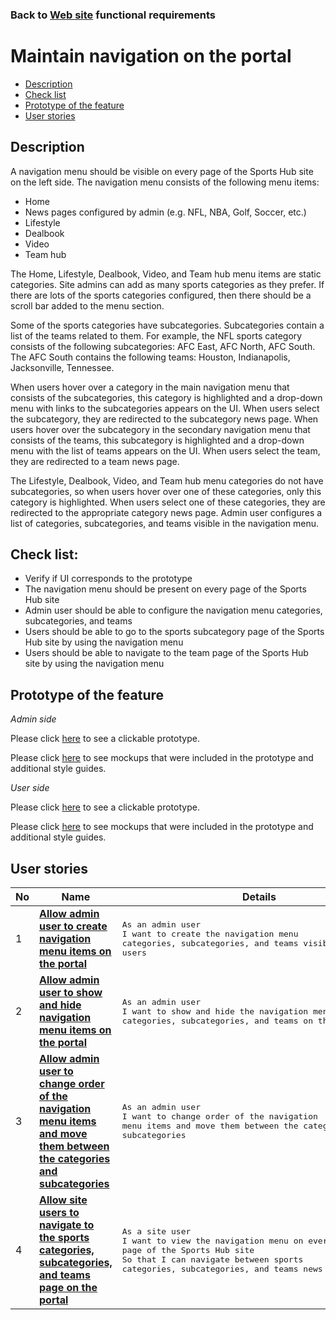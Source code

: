 ### Back to [Web site](../../#web-site) functional requirements

# Maintain navigation on the portal

- [Description](#description)
- [Check list](#check-list)
- [Prototype of the feature](#prototype-of-the-feature)
- [User stories](#user-stories)

## Description

A navigation menu should be visible on every page of the Sports Hub site on the left side. The navigation menu consists of the following menu items:
  - Home
  - News pages configured by admin (e.g. NFL, NBA, Golf, Soccer, etc.)
  - Lifestyle
  - Dealbook
  - Video
  - Team hub

The Home, Lifestyle, Dealbook, Video, and Team hub menu items are static categories.
Site admins can add as many sports categories as they prefer. If there are lots of the sports categories configured, then there should be a scroll bar added to the menu section.

Some of the sports categories have subcategories. Subcategories contain a list of the teams related to them. For example, the NFL sports category consists of the following subcategories: AFC East, AFC North, AFC South. The AFC South contains the following teams: Houston, Indianapolis, Jacksonville, Tennessee.

When users hover over a category in the main navigation menu that consists of the subcategories, this category is highlighted and a drop-down menu with links to the subcategories appears on the UI. When users select the subcategory, they are redirected to the subcategory news page.
When users hover over the subcategory in the secondary navigation menu that consists of the teams, this subcategory is highlighted and a drop-down menu with the list of teams appears on the UI. When users select the team, they are redirected to a team news page.

The Lifestyle, Dealbook, Video, and Team hub menu categories do not have subcategories, so when users hover over one of these categories, only this category is highlighted. When users select one of these categories, they are redirected to the appropriate category news page.
Admin user configures a list of categories, subcategories, and teams visible in the navigation menu.

## Check list:

  - Verify if UI corresponds to the prototype
  - The navigation menu should be present on every page of the Sports Hub site
  - Admin user should be able to configure the navigation menu categories, subcategories, and teams
  - Users should be able to go to the sports subcategory page of the Sports Hub site by using the navigation menu
  - Users should be able to navigate to the team page of the Sports Hub site by using the navigation menu

## Prototype of the feature

_Admin side_

Please click [here](https://www.figma.com/proto/MejavVSuDAMfSDu27O108g/Maintain-Navigation?node-id=0%3A1075&viewport=-177%2C284%2C0.04348461702466011&scaling=min-zoom) to see a clickable prototype.

Please click [here](https://www.figma.com/file/MejavVSuDAMfSDu27O108g/Maintain-Navigation?node-id=0%3A1073) to see mockups that were included in the prototype and additional style guides.

_User side_

Please click [here](https://www.figma.com/proto/MejavVSuDAMfSDu27O108g/Maintain-Navigation?node-id=0%3A2&viewport=210%2C442%2C0.08585662394762039&scaling=min-zoom) to see a clickable prototype.

Please click [here](https://www.figma.com/file/MejavVSuDAMfSDu27O108g/Maintain-Navigation?node-id=0%3A1) to see mockups that were included in the prototype and additional style guides.

## User stories

No           |      Name     |   Details
------------ | ------------- | -------------
1 |[**Allow admin user to create navigation menu items on the portal**](/sports_hub_portal/web_application_features/maintain_navigation/user_stories/manage_navigation_items)|<pre>As an admin user<br>I want to create the navigation menu categories, subcategories, and teams visible to the site users</pre>
2 |[**Allow admin user to show and hide navigation menu items on the portal**](/sports_hub_portal/web_application_features/maintain_navigation/user_stories/hide_show_navigation_items)|<pre>As an admin user<br>I want to show and hide the navigation menu categories, subcategories, and teams on the portal</pre>
3 |[**Allow admin user to change order of the navigation menu items and move them between the categories and subcategories**](/sports_hub_portal/web_application_features/maintain_navigation/user_stories/move_and_order_navigation_items)|<pre>As an admin user<br>I want to change order of the navigation menu items and move them between the categories and subcategories</pre>
4 |[**Allow site users to navigate to the sports categories, subcategories, and teams page on the portal**](/sports_hub_portal/web_application_features/maintain_navigation/user_stories/navigation_user_side)|<pre>As a site user<br>I want to view the navigation menu on every page of the Sports Hub site<br>So that I can navigate between sports categories, subcategories, and teams news pages</pre>
